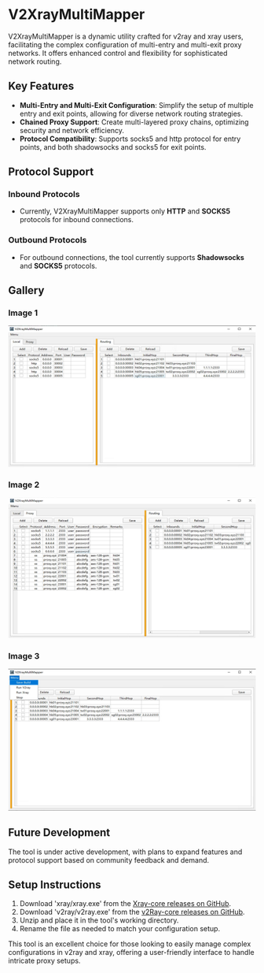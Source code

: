 # V2XrayMultiMapper

V2XrayMultiMapper is a dynamic utility crafted for v2ray and xray users, facilitating the complex configuration of multi-entry and multi-exit proxy networks. It offers enhanced control and flexibility for sophisticated network routing.

## Key Features

- **Multi-Entry and Multi-Exit Configuration**: Simplify the setup of multiple entry and exit points, allowing for diverse network routing strategies.
- **Chained Proxy Support**: Create multi-layered proxy chains, optimizing security and network efficiency.
- **Protocol Compatibility**: Supports socks5 and http protocol for entry points, and both shadowsocks and socks5 for exit points.

## Protocol Support

### Inbound Protocols
- Currently, V2XrayMultiMapper supports only **HTTP** and **SOCKS5** protocols for inbound connections.

### Outbound Protocols
- For outbound connections, the tool currently supports **Shadowsocks** and **SOCKS5** protocols.

## Gallery

### Image 1
![Image 1](img/1.png)

### Image 2
![Image 2](img/2.png)

### Image 3
![Image 3](img/3.png)

## Future Development

The tool is under active development, with plans to expand features and protocol support based on community feedback and demand.

## Setup Instructions

1. Download 'xray/xray.exe' from the [Xray-core releases on GitHub](https://github.com/XTLS/Xray-core/releases).
2. Download 'v2ray/v2ray.exe' from the [v2Ray-core releases on GitHub](https://github.com/v2ray/v2ray-core/releases).
3. Unzip and place it in the tool's working directory.
4. Rename the file as needed to match your configuration setup.

This tool is an excellent choice for those looking to easily manage complex configurations in v2ray and xray, offering a user-friendly interface to handle intricate proxy setups.

